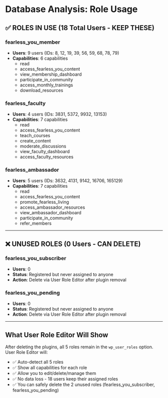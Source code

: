 # Database Analysis: Role Usage

## ✅ ROLES IN USE (18 Total Users - KEEP THESE)

### fearless_you_member
- **Users**: 9 users (IDs: 8, 12, 19, 39, 56, 59, 68, 78, 79)
- **Capabilities**: 6 capabilities
  - read
  - access_fearless_you_content
  - view_membership_dashboard
  - participate_in_community
  - access_monthly_trainings
  - download_resources

### fearless_faculty
- **Users**: 4 users (IDs: 3831, 5372, 9932, 13153)
- **Capabilities**: 7 capabilities
  - read
  - access_fearless_you_content
  - teach_courses
  - create_content
  - moderate_discussions
  - view_faculty_dashboard
  - access_faculty_resources

### fearless_ambassador
- **Users**: 5 users (IDs: 3632, 4131, 9142, 16706, 165129)
- **Capabilities**: 7 capabilities
  - read
  - access_fearless_you_content
  - promote_fearless_living
  - access_ambassador_resources
  - view_ambassador_dashboard
  - participate_in_community
  - refer_members

---

## ❌ UNUSED ROLES (0 Users - CAN DELETE)

### fearless_you_subscriber
- **Users**: 0
- **Status**: Registered but never assigned to anyone
- **Action**: Delete via User Role Editor after plugin removal

### fearless_you_pending
- **Users**: 0
- **Status**: Registered but never assigned to anyone
- **Action**: Delete via User Role Editor after plugin removal

---

## What User Role Editor Will Show

After deleting the plugins, all 5 roles remain in the `wp_user_roles` option. User Role Editor will:
- ✅ Auto-detect all 5 roles
- ✅ Show all capabilities for each role
- ✅ Allow you to edit/delete/manage them
- ✅ No data loss - 18 users keep their assigned roles
- ✅ You can safely delete the 2 unused roles (fearless_you_subscriber, fearless_you_pending)
